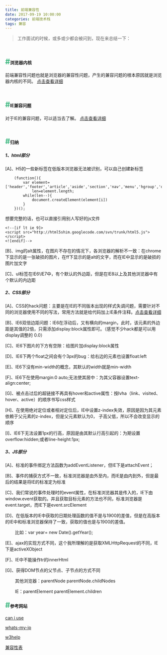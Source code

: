 ```yaml
---
title: 前端兼容性
date: 2017-09-19 10:00:00
categories: 前端技术栈
tags: 兼容
---
```

> 工作面试的时候，或多或少都会被问到，现在来总结一下：

<br>

#### <font color="#42B983" size="5">#</font>浏览器内核
前端兼容性问题也就是浏览器的兼容性问题，产生的兼容问题的根本原因就是浏览器内核的不同。
[点击查看详细](http://w3help.org/zh-cn/kb/001/)

<br>

#### <font color="#42B983" size="5">#</font>IE兼容问题
对于IE的兼容问题，可以适当去了解。
[点击查看详细](http://blog.csdn.net/ypq5566/article/details/28882169)

<br>

#### <font color="#42B983" size="5">#</font>归纳


##### 1、html部分

[A]、H5的一些新标签在低版本浏览器无法被识别，可以自己创建新标签
```bush
    (function(){
        var element=['header','footer','article','aside','section','nav','menu','hgroup','details','dialog','figure','figcaption'],
            len=element.length;
        while(len--){
            document.createElement(element[i])
        }
    })();

```
想要完整的话，也可以直接引用别人写好的js文件
```bush
<!--[if lt ie 9]>
<script src="http://html5shim.googlecode.com/svn/trunk/html5.js"></script>
<![endif]-->
```

[B]、img的alt属性，在图片不存在的情况下，各浏览器的解析不一致：在chrome下显示的是一张破损的图片，在ff下显示的是alt的文字，而在IE中显示的是破损的图片加文字

[C]、ul标签在IE6\IE7中，有个默认的外边距，但是在IE8以上及其他浏览器中有个默认的内边距

##### 2、CSS部分

[A]、CSS的hack问题：主要是在IE的不同版本出现的样式失调问题，需要针对不同的浏览器使用不同的写法，常用方法就是给代码加上IE条件注释。[点击查看详细](http://blog.csdn.net/ypq5566/article/details/28882169)

[B]、IE6双倍边距问题：IE6在浮动后，又有横向的margin，此时，该元素的外边距是其值的2倍，只需添加display:block属性即可。（感觉不少hack都是可以用display调整的 0.0）

[C]、IE6下图片的下方有空隙：给图片加display:block属性

[D]、IE6下两个float之间会有个3px的bug：给右边的元素也设置float:left

[E]、IE6下没有min-width的概念，其默认的width就是min-width

[F]、IE6下在使用margin:0 auto;无法使其居中：为其父容器设置text-align:center;

[G]、被点击过后的超链接不再具有hover和active属性：按lvha（link、visited、hover、active）的顺序书写css样式

[H]、在使用绝对定位或者相对定位后，IE中设置z-index失效，原因是因为其元素依赖于父元素的z-index，但是父元素默认为0， 子高父低，所以不会改变显示的顺序

[I]、IE6下无法设置1px的行高，原因是由其默认行高引起的：为期设置overflow:hidden;或者line-height:1px;


##### 3、JS部分

[A]、标准的事件绑定方法函数为addEventListener，但IE下是attachEvent；

[B]、事件的捕获方式不一致，标准浏览器是由外至内，而IE是由内到外，但是最后的结果是将IE的标准定为标准

[C]、我们常说的事件处理时的event属性，在标准浏览器其是传入的，IE下由window.event获取的。并且获取目标元素的方法也不同，标准浏览器是event.target，而IE下是event.srcElement

[D]、在低版本的IE中获取的日期处理函数的值不是与1900的差值，但是在高版本的IE中和标准浏览器保持了一致，获取的值也是与1900的差值。

&nbsp;&nbsp;&nbsp;&nbsp;&nbsp;&nbsp;&nbsp;&nbsp;比如：var year= new Date().getYear();

[E]、ajax的实现方式不同，这个我所理解的是获取XMLHttpRequest的不同，IE下是activeXObject

[F]、IE中不能操作tr的innerHtml

[G]、获得DOM节点的父节点、子节点的方式不同

&nbsp;&nbsp;&nbsp;&nbsp;&nbsp;&nbsp;&nbsp;&nbsp;其他浏览器：parentNode  parentNode.childNodes

&nbsp;&nbsp;&nbsp;&nbsp;&nbsp;&nbsp;&nbsp;&nbsp;IE：parentElement parentElement.children


#### <font color="#42B983" size="5">#</font>参考网站

[can i use](http://caniuse.com/)

[whats-my-ip](https://bestvpn.org/whats-my-ip/)

[w3help](http://www.w3help.org/zh-cn/kb/)

[兼容性表](https://kangax.github.io/compat-table/es5/)